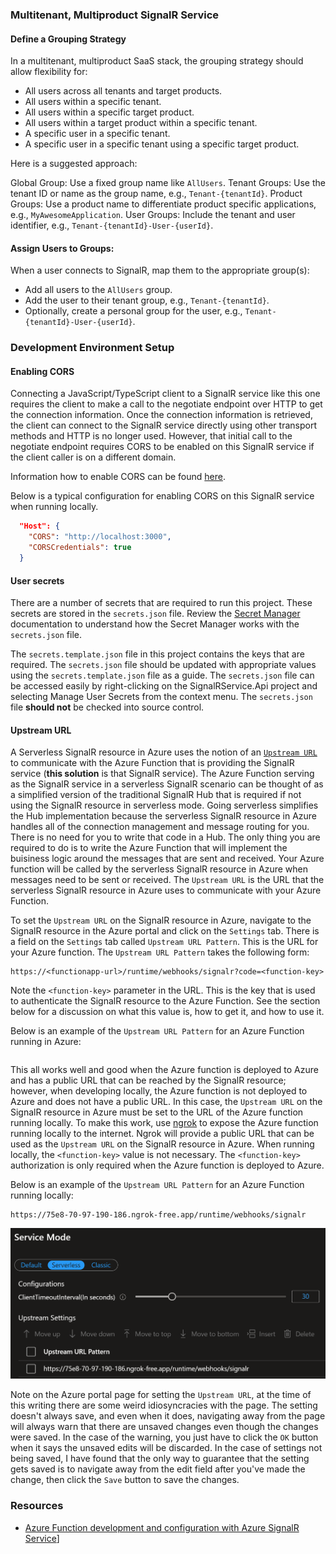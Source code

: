 ### Multitenant, Multiproduct SignalR Service

#### Define a Grouping Strategy
In a multitenant, multiproduct SaaS stack, the grouping strategy should allow flexibility for:

- All users across all tenants and target products.
- All users within a specific tenant.
- All users within a specific target product.
- All users within a target product within a specific tenant.
- A specific user in a specific tenant.
- A specific user in a specific tenant using a specific target product.

Here is a suggested approach:

Global Group: Use a fixed group name like `AllUsers`.
Tenant Groups: Use the tenant ID or name as the group name, e.g., `Tenant-{tenantId}`.
Product Groups: Use a product name to differentiate product specific applications, e.g., `MyAwesomeApplication`.
User Groups: Include the tenant and user identifier, e.g., `Tenant-{tenantId}-User-{userId}`.

#### Assign Users to Groups:
When a user connects to SignalR, map them to the appropriate group(s):

- Add all users to the `AllUsers` group.
- Add the user to their tenant group, e.g., `Tenant-{tenantId}`.
- Optionally, create a personal group for the user, e.g., `Tenant-{tenantId}-User-{userId}`.

### Development Environment Setup

#### Enabling CORS

Connecting a JavaScript/TypeScript client to a SignalR service like this one requires
the client to make a call to the negotiate endpoint over HTTP to get the connection
information. Once the connection information is retrieved, the client can connect to
the SignalR service directly using other transport methods and HTTP is no longer used.
However, that initial call to the negotiate endpoint requires CORS to be enabled on this SignalR
service if the client caller is on a different domain.

Information how to enable CORS can be found [here](https://learn.microsoft.com/en-us/azure/azure-signalr/signalr-concept-serverless-development-config?tabs=isolated-process#azure-functions-configuration).

Below is a typical configuration for enabling CORS on this SignalR service when running
locally.

````json
  "Host": {
    "CORS": "http://localhost:3000",
    "CORSCredentials": true
  }
````

#### User secrets

There are a number of secrets that are required to run this project. These secrets are
stored in the `secrets.json` file. Review the [Secret Manager](https://learn.microsoft.com/en-us/azure/azure-signalr/signalr-concept-serverless-development-config?tabs=isolated-process#azure-functions-configuration)
documentation to understand how the Secret Manager works with the `secrets.json` file.

The `secrets.template.json` file in this project contains the keys that are required.
The `secrets.json` file should be updated with appropriate values using the
`secrets.template.json` file as a guide. The `secrets.json` file can be accessed easily
by right-clicking on the SignalRService.Api project and selecting Manage User Secrets
from the context menu. The `secrets.json` file **should not** be checked into source
control.

#### Upstream URL

A Serverless SignalR resource in Azure uses the notion of an [`Upstream URL`](https://learn.microsoft.com/en-us/azure/azure-signalr/concept-upstream)
to communicate with the Azure Function that is providing the SignalR service
(__this solution__ is that SignalR service). The Azure Function serving as the SignalR
service in a serverless SignalR scenario can be thought of as a simplified version of the
traditional SignalR Hub that is required if not using the SignalR resource in serverless mode.
Going serverless simplifies the Hub implementation because the serverless SignalR resource
in Azure handles all of the connection management and message routing for you. There is no
need for you to write that code in a Hub. The only thing you are required to do is to
write the Azure Function that will implement the buisiness logic around the messages that
are sent and received. Your Azure function will be called by the serverless SignalR
resource in Azure when messages need to be sent or received. The `Upstream URL` is the
URL that the serverless SignalR resource in Azure uses to communicate with your Azure
Function. 

To set the `Upstream URL` on the SignalR resource in Azure, navigate to the SignalR
resource in the Azure portal and click on the `Settings` tab. There is a field on the
`Settings` tab called `Upstream URL Pattern`. This is the URL for your Azure function. The
`Upstream URL Pattern` takes the following form:

````text
https://<functionapp-url>/runtime/webhooks/signalr?code=<function-key>
````
Note the `<function-key>` parameter in the URL. This is the key that is used to authenticate
the SignalR resource to the Azure Function. See the section below for a discussion on what
this value is, how to get it, and how to use it.

Below is an example of the `Upstream URL Pattern` for an Azure Function running in Azure:

````text
````

This all works well and good when the Azure function is deployed to Azure and has a public
URL that can be reached by the SignalR resource; however, when developing locally, the
Azure function is not deployed to Azure and does not have a public URL. In this case, the
`Upstream URL` on the SignalR resource in Azure must be set to the URL of the Azure
function running locally. To make this work, use [ngrok](https://ngrok.com/) to expose
the Azure function running locally to the internet. Ngrok will provide a public URL that
can be used as the `Upstream URL` on the SignalR resource in Azure. When running locally,
the `<function-key>` value is not necessary. The `<function-key>` authorization is only
required when the Azure function is deployed to Azure.

Below is an example of the `Upstream URL Pattern` for an Azure Function running locally:

````text
https://75e8-70-97-190-186.ngrok-free.app/runtime/webhooks/signalr
````
![local_upstream](docs/assets/local_upstream.png)

Note on the Azure portal page for setting the `Upstream URL`, at the time of this writing
there are some weird idiosyncracies with the page. The setting doesn't always save, and
even when it does, navigating away from the page will always warn that there are
unsaved changes even though the changes were saved. In the case of the warning, you just
have to click the `OK` button when it says the unsaved edits will be discarded. In the
case of settings not being saved, I have found that the only way to guarantee that the
setting gets saved is to navigate away from the edit field after you've made the change,
then click the `Save` button to save the changes.

### Resources

- [Azure Function development and configuration with Azure SignalR Service](https://learn.microsoft.com/en-us/azure/azure-signalr/signalr-concept-serverless-development-config?tabs=isolated-process)]